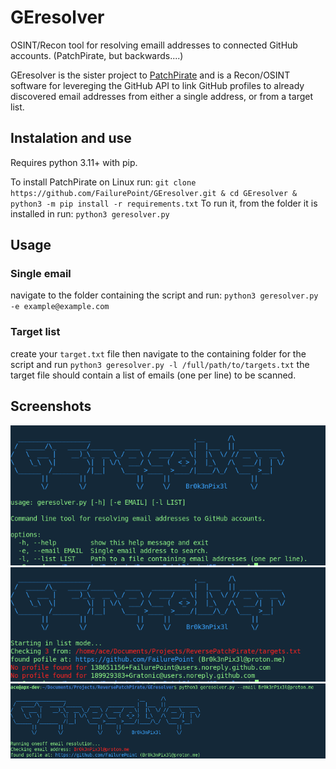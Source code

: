 # GEresolver
 OSINT/Recon tool for resolving emaill addresses to connected GitHub accounts. (PatchPirate, but backwards....)

GEresolver is the sister project to [PatchPirate](https://github.com/FailurePoint/PatchPirate) and is a Recon/OSINT software for levereging the GitHub API to link GitHub profiles to already discovered email addresses from either a single address, or from a target list.

## Instalation and use
Requires python 3.11+ with pip.

To install PatchPirate on Linux run: `git clone https://github.com/FailurePoint/GEresolver.git & cd GEresolver & python3 -m pip install -r requirements.txt`
To run it, from the folder it is installed in run: `python3 geresolver.py`

## Usage
### Single email
navigate to the folder containing the script and run:
`python3 geresolver.py -e example@example.com`

### Target list
create your `target.txt` file then navigate to the containing folder for the script and run `python3 geresolver.py -l /full/path/to/targets.txt`
the target file should contain a list of emails (one per line) to be scanned.


## Screenshots
![options page](Screenshots/options.png)
![list mode](Screenshots/list_hunting.png)
![oneoff mode](Screenshots/oneoff_hunting.png)

